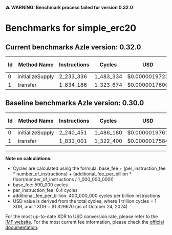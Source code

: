 ⚠️ **WARNING: Benchmark process failed for version 0.32.0**

# Benchmarks for simple_erc20

## Current benchmarks Azle version: 0.32.0

| Id  | Method Name      | Instructions | Cycles    | USD           | USD/Million Calls | Change                            |
| --- | ---------------- | ------------ | --------- | ------------- | ----------------- | --------------------------------- |
| 0   | initializeSupply | 2_233_336    | 1_483_334 | $0.0000019723 | $1.97             | <font color="green">-7_115</font> |
| 1   | transfer         | 1_834_186    | 1_323_674 | $0.0000017600 | $1.76             | <font color="red">+3_185</font>   |

## Baseline benchmarks Azle version: 0.30.0

| Id  | Method Name      | Instructions | Cycles    | USD           | USD/Million Calls |
| --- | ---------------- | ------------ | --------- | ------------- | ----------------- |
| 0   | initializeSupply | 2_240_451    | 1_486_180 | $0.0000019761 | $1.97             |
| 1   | transfer         | 1_831_001    | 1_322_400 | $0.0000017584 | $1.75             |

---

**Note on calculations:**

- Cycles are calculated using the formula: base_fee + (per_instruction_fee \* number_of_instructions) + (additional_fee_per_billion \* floor(number_of_instructions / 1_000_000_000))
- base_fee: 590_000 cycles
- per_instruction_fee: 0.4 cycles
- additional_fee_per_billion: 400_000_000 cycles per billion instructions
- USD value is derived from the total cycles, where 1 trillion cycles = 1 XDR, and 1 XDR = $1.329670 (as of October 24, 2024)

For the most up-to-date XDR to USD conversion rate, please refer to the [IMF website](https://www.imf.org/external/np/fin/data/rms_sdrv.aspx).
For the most current fee information, please check the [official documentation](https://internetcomputer.org/docs/current/developer-docs/gas-cost#execution).
